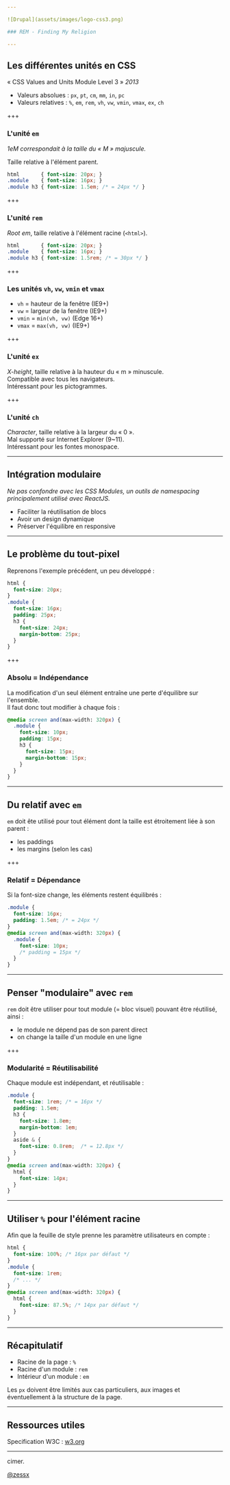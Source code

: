 ```yaml
---

![Drupal](assets/images/logo-css3.png)

### REM - Finding My Religion

---
```


## Les différentes unités en CSS

« CSS Values and Units Module Level 3 » *2013*

- Valeurs absolues : `px`, `pt`, `cm`, `mm`, `in`, `pc`
- Valeurs relatives : `%`, `em`, `rem`, `vh`, `vw`, `vmin`, `vmax`, `ex`, `ch`

+++

### L'unité `em`

*1eM correspondait à la taille du « M » majuscule.*

Taille relative à l'élément parent.

```css
html       { font-size: 20px; }
.module    { font-size: 16px; }
.module h3 { font-size: 1.5em; /* = 24px */ }
```

+++

### L'unité `rem`

*Root em*, taille relative à l'élément racine (`<html>`).

```css
html       { font-size: 20px; }
.module    { font-size: 16px; }
.module h3 { font-size: 1.5rem; /* = 30px */ }
```

+++

### Les unités `vh`, `vw`, `vmin` et `vmax`

- `vh` = hauteur de la fenêtre (IE9+)
- `vw` = largeur de la fenêtre (IE9+)
- `vmin` = `min(vh, vw)` (Edge 16+)
- `vmax` = `max(vh, vw)` (IE9+)

+++

### L'unité `ex`

*X-height*, taille relative à la hauteur du « m » minuscule.   
Compatible avec tous les navigateurs.    
Intéressant pour les pictogrammes.

+++

### L'unité `ch`

*Character*, taille relative à la largeur du « 0 ».   
Mal supporté sur Internet Explorer (9~11).    
Intéressant pour les fontes monospace.

---

## Intégration modulaire

*Ne pas confondre avec les CSS Modules, un outils de namespacing principalement utilisé avec ReactJS.*

- Faciliter la réutilisation de blocs
- Avoir un design dynamique
- Préserver l'équilibre en responsive

---

## Le problème du tout-pixel

Reprenons l'exemple précédent, un peu développé :

```scss
html { 
  font-size: 20px; 
}
.module { 
  font-size: 16px; 
  padding: 25px;
  h3 {
    font-size: 24px;
    margin-bottom: 25px;
  } 
}
```

+++

### Absolu = Indépendance

La modification d'un seul élément entraîne une perte d'équilibre sur l'ensemble.   
Il faut donc tout modifier à chaque fois :

```scss
@media screen and(max-width: 320px) {
  .module { 
    font-size: 10px; 
    padding: 15px;
    h3 {
      font-size: 15px;
      margin-bottom: 15px;
    } 
  }
}
```

---

## Du relatif avec `em`

`em` doit ête utilisé pour tout élément dont la taille est étroitement liée à son parent :

- les paddings
- les margins (selon les cas)

+++

### Relatif = Dépendance 

Si la font-size change, les éléments restent équilibrés :

```scss
.module { 
  font-size: 16px; 
  padding: 1.5em; /* = 24px */
}
@media screen and(max-width: 320px) {
  .module { 
    font-size: 10px; 
    /* padding = 15px */
  }
}
```

---

## Penser "modulaire" avec `rem` 

`rem` doit être utiliser pour tout module (= bloc visuel) pouvant être réutilisé, ainsi :

- le module ne dépend pas de son parent direct
- on change la taille d'un module en une ligne

+++

### Modularité = Réutilisabilité

Chaque module est indépendant, et réutilisable :

```scss
.module { 
  font-size: 1rem; /* = 16px */ 
  padding: 1.5em; 
  h3 {
    font-size: 1.8em;
    margin-bottom: 1em; 
  } 
  aside & {
    font-size: 0.8rem;  /* = 12.8px */ 
  }
}
@media screen and(max-width: 320px) {
  html {
    font-size: 14px;
  }
}
```

---

## Utiliser `%` pour l'élément racine

Afin que la feuille de style prenne les paramètre utilisateurs en compte :

```scss
html { 
  font-size: 100%; /* 16px par défaut */ 
}
.module { 
  font-size: 1rem; 
  /* ... */
}
@media screen and(max-width: 320px) {
  html {
    font-size: 87.5%; /* 14px par défaut */
  }
}
```

---

## Récapitulatif 

- Racine de la page : `%`
- Racine d'un module : `rem`
- Intérieur d'un module : `em`

Les `px` doivent être limités aux cas particuliers, aux images et éventuellement à la structure de la page.

---

## Ressources utiles

Specification W3C : <a href="https://www.w3.org/TR/2013/CR-css3-values-20130730/" target="_blank">w3.org</a>

---

cimer.

<a href="https://twitter.com/zessx" target="_blank">@zessx</a>